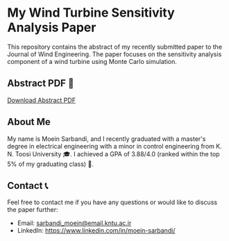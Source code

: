 # My Wind Turbine Sensitivity Analysis Paper

This repository contains the abstract of my recently submitted paper to the Journal of Wind Engineering. The paper focuses on the sensitivity analysis component of a wind turbine using Monte Carlo simulation.

## Abstract PDF 📄

[Download Abstract PDF](https://github.com/MoeinSarbandi/wind-turbine-sensitivity-analysis/blob/main/wind-turbine-sensitivity-analysis.pdf)

## About Me 

My name is Moein Sarbandi, and I recently graduated with a master's degree in electrical engineering with a minor in control engineering from K. N. Toosi University 🎓. I achieved a GPA of 3.88/4.0 (ranked within the top 5% of my graduating class) 🚀.

## Contact 📞

Feel free to contact me if you have any questions or would like to discuss the paper further:

- Email: sarbandi_moein@email.kntu.ac.ir
- LinkedIn: https://www.linkedin.com/in/moein-sarbandi/
